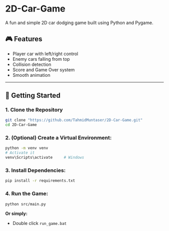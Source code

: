 # 2D-Car-Game
A fun and simple 2D car dodging game built using Python and Pygame.

## 🎮 Features

- Player car with left/right control
- Enemy cars falling from top
- Collision detection
- Score and Game Over system
- Smooth animation

---

## 🚀 Getting Started

### 1. Clone the Repository
```bash 
git clone "https://github.com/TahmidMuntaser/2D-Car-Game.git"
cd 2D-Car-Game
```

### 2. (Optional) Create a Virtual Environment:
```bash
python -m venv venv
# Activate it
venv\Scripts\activate     # Windows
```

### 3. Install Dependencies:
```bash
pip install -r requirements.txt
```

### 4. Run the Game:
```bash
python src/main.py
```
**Or simply:**
- Double click `run_game.bat`


